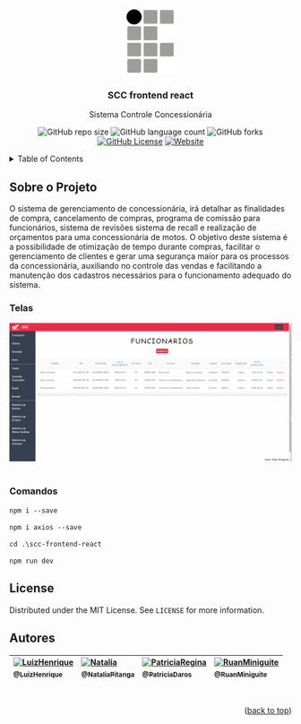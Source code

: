 <!-- ============== HEADER ============== -->
<div align="center" id="header">

  <a href="https://cachoeiro.ifes.edu.br/"><img src="assets/Ifes01.png" alt="Logo" width="90"></a>
  
  <h3>SCC frontend react</h3>
  <p>Sistema Controle Concessionária</p>
</div>


<!-- ============== SHIELDS ============== -->
<div align="center">

  ![GitHub repo size][GitHub repo size-shields]
  ![GitHub language count][GitHub language count-shields]
  ![GitHub forks][GitHub forks-shields]
  [![GitHub License][GitHub License-shields]][GitHub License-link]
  [![Website][Website-shields]][Website-link]
</div>

<!-- ===== SUMARIO ===== -->
<details>
  <summary>Table of Contents</summary>
  <ol>
    <li><a href="#sobre-o-projeto">Sobre o Projeto</a></li>
    <li><a href="#license">License</a></li>
    <li><a href="#comandos">Comandos</a></li>
    <li><a href="#autores">Autores</a></li>

  </ol>
</details>

<!-- ============== ABOUT ============== -->
## Sobre o Projeto

O sistema de gerenciamento de concessionária, irá detalhar as finalidades de compra, cancelamento de compras, programa de comissão para funcionários, sistema de revisões sistema de recall e realização de orçamentos para uma concessionária de motos. O objetivo deste sistema é a possibilidade de otimização de tempo durante compras, facilitar o gerenciamento de clientes e gerar uma segurança maior para os processos da concessionária, auxiliando no controle das vendas e facilitando a manutenção dos cadastros necessários para o funcionamento adequado do sistema. 

### Telas

<div align="center" id="header">
  <a href=""><img src="assets/Pages.gif" alt="Logo"></a>
</div><br>

### Comandos

```
npm i --save 
```
```
npm i axios --save
```
```
cd .\scc-frontend-react
```
```
npm run dev
```

<!-- ============== LICENSE ============== -->
## License

Distributed under the MIT License. See `LICENSE` for more information.

<!-- ============== AUTHOR ============== -->
## Autores

|[<img alt="LuizHenrique" src="https://github.com/hencabral.png?size=300" width="115"><br><sub>@LuizHenrique</sub>](https://github.com/hencabral)| [<img alt="Natalia" src="https://github.com/nataliap96.png?size=300" width="115"><br><sub>@NataliaPitanga</sub>](https://github.com/nataliap96)|[<img alt="PatriciaRegina" src="https://github.com/PatriciaDaros.png?size=300" width="115"><br><sub>@PatriciaDaros</sub>](https://github.com/PatriciaDaros)|[<img alt="RuanMiniguite" src="https://github.com/RuanMiniguite.png?size=300" width="115"><br><sub>@RuanMiniguite</sub>](https://github.com/RuanMiniguite)|
|:-|:-|:-|:-|

<br>
<p align="right">(<a href="#header">back to top</a>)</p>


<!-- ============== LINKs ============== -->
<!-- Alterar link -->
[GitHub License-link]: https://github.com/RuanMiniguite/SCC-backend-spring/blob/f479c14bff9463231113113601afab8222f51a76/LICENSE

<!-- Alterar caminho para repositorio [Template-Readme] -->
[GitHub repo size-shields]: https://img.shields.io/github/repo-size/RuanMiniguite/SCC-frontend-react?style=for-the-badge
[GitHub language count-shields]: https://img.shields.io/github/languages/count/RuanMiniguite/SCC-frontend-react?style=for-the-badge
[GitHub forks-shields]: https://img.shields.io/github/forks/RuanMiniguite/SCC-frontend-react?style=for-the-badge

<!-- Shields -->
[GitHub License-shields]: https://img.shields.io/cocoapods/l/m?down_color=292929&up_color=292929&style=for-the-badge
[Site-shields]: https://img.shields.io/badge/Site-Live-292929?style=for-the-badge&logo=web&logoColor=white
[Website-link]: https://github.com/RuanMiniguite/Commit-Message
[Website-shields]: https://img.shields.io/website?down_color=292929&down_message=404&style=for-the-badge&logo=github&up_color=292929&up_message=Commit&url=https%3A%2F%2Fgithub.com%2FRuanMiniguite%2FCommit-Message
